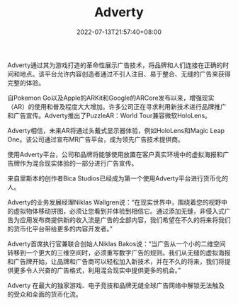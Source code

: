 ﻿---
weight: 
title: "Adverty"
description: "Adverty connects brands and people at the right time and place through its revolutionary display advertising technology built for games. The platform allows content creators to monetize the complete experience with unobtrusive, easy-to-integrate, seamless ads."
date: 2022-07-13T21:57:40+08:00
lastmod: 2022-07-13T16:45:40+08:00
draft: false
authors: ["qianxun"]
featuredImage: "168.png"
link: "https://www.163.com/dy/article/DTQ2GK7505269O3G.html"
tags: ["Adverty","元广告"]
categories: ["navigation"]
navigation: ["元广告"]
lightgallery: true
toc: true
pinned: false
recommend: false
recommend1: false
---
Adverty通过其为游戏打造的革命性展示广告技术，将品牌和人们连接在正确的时间和地点。该平台允许内容创造者通过不引人注目、易于整合、无缝的广告来获得完整的体验。

自Pokemon Go以及Apple的ARKit和Google的ARCore发布以来，增强现实（AR）的使用和普及程度大大增加。许多公司正在寻求利用新技术进行品牌推广和广告宣传。Adverty推出了PuzzleAR：World Tour兼容微软HoloLens。

Adverty相信，未来AR将通过头戴式显示器体验，例如HoloLens和Magic Leap One。该公司通过宣布MR广告平台，成为领先广告技术提供商。

使用Adverty平台，公司和品牌将能够使用放置在客户真实环境中的虚拟海报和广告牌作为混合现实体验的一部分进行广告宣传。

来自里斯本的创作者Bica Studios已经成为第一个使用Adverty平台进行货币化的人。

Adverty的业务发展经理Niklas Wallgren说：“在现实世界中，围绕着您的视野中的虚拟物体移动拼图，必须让您看到并体验到相信它。通过添加无缝，非侵入式广告为应用发布商提供新的收入流是广告的全部内容，我们希望在不久的将来将我们的货币化平台带给更多的内容开发者。”

Adverty首席执行官兼联合创始人Niklas Bakos说：“当广告从一个小的二维空间转移到一个更大的三维空间时，必须重写数字广告的规则。我们从无缝的虚拟海报和广告牌开始，让品牌和广告商可以轻松加入新技术，并在不久的将来，我们将提供更多令人兴奋的广告格式，利用混合现实中提供更多的机会。”

Adverty 在最大的独家游戏、电子竞技和品牌无缝全球广告网络中解锁无法触及的受众和全面的货币化流。

